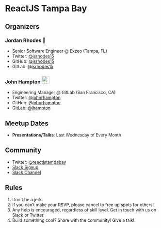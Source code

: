 # ReactJS Tampa Bay

## Organizers

### Jordan Rhodes 🍑

- Senior Software Engineer @ Exzeo (Tampa, FL)
- Twitter: [@jsrhodes15](https://twitter.com/jsrhodes15)
- GitHub:  [@jsrhodes15](https://github.com/jsrhodes15)
- GitLab:  [@jsrhodes15](https://gitlab.com/jsrhodes15)

### John Hampton <img src="https://emoji.slack-edge.com/T02592416/hipster-tanuki/94529b8ed5f5dd4a.png" alt="drawing" width="25"/>

- Engineering Manager @ GitLab (San Francisco, CA)
- Twitter: [@johnrhampton](https://twitter.com/johnrhampton)
- GitHub:  [@johnrhampton](https://github.com/jsrhodes15)
- GitLab:  [@jhampton](https://gitlab.com/jhampton)

## Meetup Dates

* **Presentations/Talks**: Last Wednesday of Every Month

## Community 
* Twitter: [@reactjstampabay](https://twitter.com/reactjstampabay)
* [Slack Signup](reactjstampabay-slack.heroku.com)
* [Slack Channel](reactjstampabay.slack.com)

## Rules

1. Don't be a jerk.
2. If you can’t make your RSVP, please cancel to free up spots for others!
3. Any help is encouraged, regardless of skill level. Get in touch with us on Slack or Twitter.
4. Build something cool? Share with the community! Give a talk!
